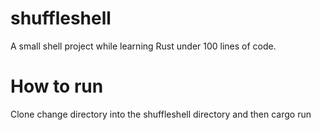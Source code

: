 # shuffleshell
A small shell project while learning Rust under 100 lines of code.   

# How to run 
Clone change directory into the shuffleshell directory and then cargo run 
